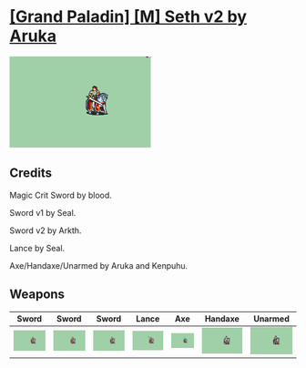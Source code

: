 # [\[Grand Paladin\] \[M\] Seth v2 by Aruka](./)

<img src="./1.%20Sword%20(Magic%20Crit%20Flash)/Sword_000.png" alt="[Grand Paladin] [M] Seth v2 by Aruka standing" />

## Credits

Magic Crit Sword by blood.

Sword v1 by Seal.

Sword v2 by Arkth.

Lance by Seal.

Axe/Handaxe/Unarmed by Aruka and Kenpuhu.

## Weapons


|Sword |Sword |Sword |Lance |Axe |Handaxe |Unarmed |
|  :---: | :---: | :---: | :---: | :---: | :---: | :---: |
| <img alt="Sword animation" src="./1.%20Sword%20(Magic%20Crit%20Flash)/Sword.gif" /> | <img alt="Sword animation" src="./1.%20Sword%20(v1)/Sword.gif" /> | <img alt="Sword animation" src="./1.%20Sword%20(v2)/Sword.gif" /> | <img alt="Lance animation" src="./2.%20Lance/Lance.gif" /> | <img alt="Axe animation" src="./3.%20Axe/Axe.gif" /> | <img alt="Handaxe animation" src="./4.%20Handaxe/Handaxe.gif" /> | <img alt="Unarmed animation" src="./8.%20Unarmed/Unarmed.gif" /> |
